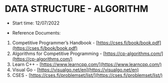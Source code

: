 # DATA STRUCTURE - ALGORITHM
* Start time: 12/07/2022

* Reference Documents:
1. Competitive Programmer’s Handbook - [https://cses.fi/book/book.pdf](https://cses.fi/book/book.pdf)
2. Algorithms for Competitive Programming - [https://cp-algorithms.com/](https://cp-algorithms.com/)
3. Learn C++ - [https://www.learncpp.com/](https://www.learncpp.com/)
4. Visual Go - [https://visualgo.net/en](https://visualgo.net/en)
5. CSES - [https://cses.fi/problemset/list/](https://cses.fi/problemset/list/)